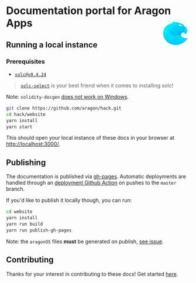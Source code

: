 # Documentation portal for Aragon Apps <a href="https://hack.aragon.org/"><img align="right" src=".github/assets/aragon.svg" height="80px" /></a>

## Running a local instance

### Prerequisites

- [`solc@v0.4.24`](https://github.com/ethereum/solidity/releases/tag/v0.4.24)

> [`solc-select`](https://github.com/crytic/solc-select) is your best friend when it comes to installing solc!

Note: `solidity-docgen` [does not work on Windows](https://github.com/OpenZeppelin/solidity-docgen/issues/22).


```sh
git clone https://github.com/aragon/hack.git
cd hack/website
yarn install
yarn start
```

This should open your local instance of these docs in your browser at <http://localhost:3000/>.

## Publishing

The documentation is published via [gh-pages](https://pages.github.com/). Automatic deployments are handled through an [deployment Github Action](.github/workflows/ci.yml) on pushes to the `master` branch.

If you'd like to publish it locally though, you can run:

```sh
cd website
yarn install
yarn run build
yarn run publish-gh-pages
```

Note: the `aragonOS` files **must** be generated on publish, [see issue](https://github.com/aragon/hack/issues/116).

## Contributing

Thanks for your interest in contributing to these docs!
Get started [here](https://github.com/aragon/hack/blob/master/CONTRIBUTING.md).
